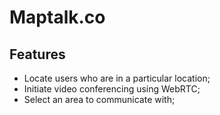 # Maptalk.co

## Features

* Locate users who are in a particular location;
* Initiate video conferencing using WebRTC;
* Select an area to communicate with;

